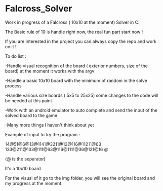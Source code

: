 # Falcross_Solver

Work in progress of a Falcross ( 10x10 at the moment) Solver in C.

The Basic rule of 10 is handle right now, the real fun part start now !

If you are interested in the project you can always copy the repo and work on it !


To do list :

-Handle visual recognition of the board ( exterior numbers, size of the board) at the moment it works with the argv

-Handle a basic 10x10 board with the minimum of random in the solve process

-Handle various size boards ( 5x5 to 25x25) some changes to the code will be needed at this point

-Work with an android emulator to auto complete and send the input of the solved board to the game

-Many more things I haven't think about yet


Example of input to try the program :

14@51@6@13@1141@3211@13@116@11211@63 133@211@133@111@63@116@1111@36@121@16 @

(@ is the separator)

It's a 10x10 board

For the visual of it go to the img folder, you will see the original board and my progress at the moment.

